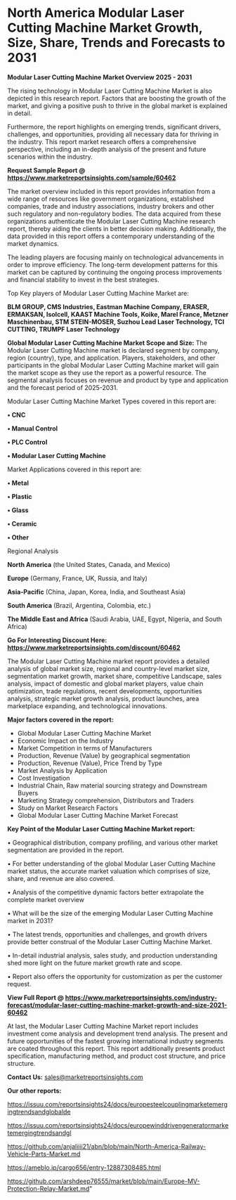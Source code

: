 # North America Modular Laser Cutting Machine Market Growth, Size, Share, Trends and Forecasts to 2031

<Strong> Modular Laser Cutting Machine Market Overview 2025 - 2031</strong>

The rising technology in Modular Laser Cutting Machine Market is also depicted in this research report. Factors that are boosting the growth of the market, and giving a positive push to thrive in the global market is explained in detail.

Furthermore, the report highlights on emerging trends, significant drivers, challenges, and opportunities, providing all necessary data for thriving in the industry. This report market research offers a comprehensive perspective, including an in-depth analysis of the present and future scenarios within the industry.

<strong>Request Sample Report @ <a href=https://www.marketreportsinsights.com/sample/60462>https://www.marketreportsinsights.com/sample/60462</a></strong>

The market overview included in this report provides information from a wide range of resources like government organizations, established companies, trade and industry associations, industry brokers and other such regulatory and non-regulatory bodies. The data acquired from these organizations authenticate the Modular Laser Cutting Machine research report, thereby aiding the clients in better decision making. Additionally, the data provided in this report offers a contemporary understanding of the market dynamics.

The leading players are focusing mainly on technological advancements in order to improve efficiency. The long-term development patterns for this market can be captured by continuing the ongoing process improvements and financial stability to invest in the best strategies.

Top Key players of Modular Laser Cutting Machine Market are:

<strong>BLM GROUP, CMS Industries, Eastman Machine Company, ERASER, ERMAKSAN, Isolcell, KAAST Machine Tools, Koike, Marel France, Metzner Maschinenbau, STM STEIN-MOSER, Suzhou Lead Laser Technology, TCI CUTTING, TRUMPF Laser Technology</strong>

<strong><b>Global Modular Laser Cutting Machine Market Scope and Size:</b></strong>
The Modular Laser Cutting Machine market is declared segment by company, region (country), type, and application. Players, stakeholders, and other participants in the global Modular Laser Cutting Machine market will gain the market scope as they use the report as a powerful resource. The segmental analysis focuses on revenue and product by type and application and the forecast period of 2025-2031.

Modular Laser Cutting Machine Market Types covered in this report are:

<strong>• CNC

• Manual Control

• PLC Control

• Modular Laser Cutting Machine</strong>

Market Applications covered in this report are:

<strong>• Metal

• Plastic

• Glass

• Ceramic

• Other</strong> 

Regional Analysis

<strong>North America</strong> (the United States, Canada, and Mexico)

<strong>Europe</strong> (Germany, France, UK, Russia, and Italy)

<strong>Asia-Pacific</strong> (China, Japan, Korea, India, and Southeast Asia)

<strong>South America</strong> (Brazil, Argentina, Colombia, etc.)

<strong>The Middle East and Africa</strong> (Saudi Arabia, UAE, Egypt, Nigeria, and South Africa)

<strong>Go For Interesting Discount Here: <a href=https://www.marketreportsinsights.com/discount/60462>https://www.marketreportsinsights.com/discount/60462</a></strong>

The Modular Laser Cutting Machine market report provides a detailed analysis of global market size, regional and country-level market size, segmentation market growth, market share, competitive Landscape, sales analysis, impact of domestic and global market players, value chain optimization, trade regulations, recent developments, opportunities analysis, strategic market growth analysis, product launches, area marketplace expanding, and technological innovations.

<strong><b>Major factors covered in the report:</b></strong>
<ul>
  <li>Global Modular Laser Cutting Machine Market </li>
  <li>Economic Impact on the Industry</li>
  <li>Market Competition in terms of Manufacturers</li>
  <li>Production, Revenue (Value) by geographical segmentation</li>
  <li>Production, Revenue (Value), Price Trend by Type</li>
  <li>Market Analysis by Application</li>
  <li>Cost Investigation</li>
  <li>Industrial Chain, Raw material sourcing strategy and Downstream Buyers</li>
  <li>Marketing Strategy comprehension, Distributors and Traders</li>
  <li>Study on Market Research Factors</li>
  <li>Global Modular Laser Cutting Machine Market Forecast</li>
</ul>

<strong><b>Key Point of the Modular Laser Cutting Machine Market report:</b></strong>

• Geographical distribution, company profiling, and various other market segmentation are provided in the report.

• For better understanding of the global Modular Laser Cutting Machine market status, the accurate market valuation which comprises of size, share, and revenue are also covered.

• Analysis of the competitive dynamic factors better extrapolate the complete market overview

• What will be the size of the emerging Modular Laser Cutting Machine market in 2031?

• The latest trends, opportunities and challenges, and growth drivers provide better construal of the Modular Laser Cutting Machine Market.

• In-detail industrial analysis, sales study, and production understanding shed more light on the future market growth rate and scope.

• Report also offers the opportunity for customization as per the customer request.

<strong><b>View Full Report @ <a href=https://www.marketreportsinsights.com/industry-forecast/modular-laser-cutting-machine-market-growth-and-size-2021-60462>https://www.marketreportsinsights.com/industry-forecast/modular-laser-cutting-machine-market-growth-and-size-2021-60462</a></b></strong>


At last, the Modular Laser Cutting Machine Market report includes investment come analysis and development trend analysis. The present and future opportunities of the fastest growing international industry segments are coated throughout this report. This report additionally presents product specification, manufacturing method, and product cost structure, and price structure.

<strong>Contact Us:</strong>
sales@marketreportsinsights.com

<strong>Our other reports:</strong>

<a href=https://issuu.com/reportsinsights24/docs/europesteelcouplingmarketemergingtrendsandglobalde>https://issuu.com/reportsinsights24/docs/europesteelcouplingmarketemergingtrendsandglobalde</a>

<a href=https://issuu.com/reportsinsights24/docs/europewinddrivengeneratormarketemergingtrendsandgl>https://issuu.com/reportsinsights24/docs/europewinddrivengeneratormarketemergingtrendsandgl</a>

<a href=https://github.com/anjaliiii21/abn/blob/main/North-America-Railway-Vehicle-Parts-Market.md>https://github.com/anjaliiii21/abn/blob/main/North-America-Railway-Vehicle-Parts-Market.md</a>

<a href=https://ameblo.jp/cargo656/entry-12887308485.html>https://ameblo.jp/cargo656/entry-12887308485.html</a>

<a href=https://github.com/arshdeep76555/market/blob/main/Europe-MV-Protection-Relay-Market.md>https://github.com/arshdeep76555/market/blob/main/Europe-MV-Protection-Relay-Market.md</a>"
